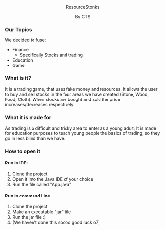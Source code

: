 <p align="center">ResourceStonks </p>
<p align="center">By CTS </p>

### Our Topics 
We decided to fuse:
- Finance
  - Specifically Stocks and trading
- Education
- Game

### What is it?
It is a trading game, that uses fake money and resources. 
It allows the user to buy and sell stocks in the four areas we have created (Stone, Wood, Food, Cloth). 
When stocks are bought and sold the price increases/decreases respectively. 


### What it is made for 
As trading is a difficult and tricky area to enter as a young adult; It is made for education purposes to teach young people the basics of trading, so they go in less blind than we have. 

### How to open it 
#### Run in IDE:
1. Clone the project
2. Open it into the Java IDE of your choice
3. Run the file called "App.java"

#### Run in command Line 
1. Clone the project
2. Make an executable "jar" file
3. Run the jar file :)
4. (We haven't done this soooo good luck o7)



